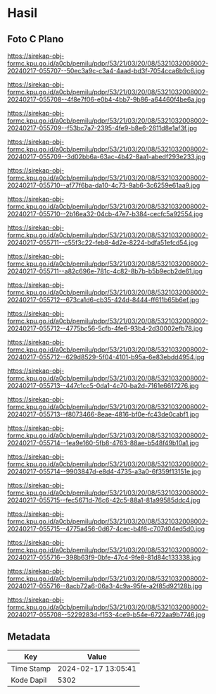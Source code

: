 # Hasil

## Foto C Plano

https://sirekap-obj-formc.kpu.go.id/a0cb/pemilu/pdpr/53/21/03/20/08/5321032008002-20240217-055707--50ec3a9c-c3a4-4aad-bd3f-7054cca6b9c6.jpg

https://sirekap-obj-formc.kpu.go.id/a0cb/pemilu/pdpr/53/21/03/20/08/5321032008002-20240217-055708--4f8e7f06-e0b4-4bb7-9b86-a64460f4be6a.jpg

https://sirekap-obj-formc.kpu.go.id/a0cb/pemilu/pdpr/53/21/03/20/08/5321032008002-20240217-055709--f53bc7a7-2395-4fe9-b8e6-2611d8e1af3f.jpg

https://sirekap-obj-formc.kpu.go.id/a0cb/pemilu/pdpr/53/21/03/20/08/5321032008002-20240217-055709--3d02bb6a-63ac-4b42-8aa1-abedf293e233.jpg

https://sirekap-obj-formc.kpu.go.id/a0cb/pemilu/pdpr/53/21/03/20/08/5321032008002-20240217-055710--af77f6ba-da10-4c73-9ab6-3c6259e61aa9.jpg

https://sirekap-obj-formc.kpu.go.id/a0cb/pemilu/pdpr/53/21/03/20/08/5321032008002-20240217-055710--2b16ea32-04cb-47e7-b384-cecfc5a92554.jpg

https://sirekap-obj-formc.kpu.go.id/a0cb/pemilu/pdpr/53/21/03/20/08/5321032008002-20240217-055711--c55f3c22-feb8-4d2e-8224-bdfa51efcd54.jpg

https://sirekap-obj-formc.kpu.go.id/a0cb/pemilu/pdpr/53/21/03/20/08/5321032008002-20240217-055711--a82c696e-781c-4c82-8b7b-b5b9ecb2de61.jpg

https://sirekap-obj-formc.kpu.go.id/a0cb/pemilu/pdpr/53/21/03/20/08/5321032008002-20240217-055712--673ca1d6-cb35-424d-8444-ff611b65b6ef.jpg

https://sirekap-obj-formc.kpu.go.id/a0cb/pemilu/pdpr/53/21/03/20/08/5321032008002-20240217-055712--4775bc56-5cfb-4fe6-93b4-2d30002efb78.jpg

https://sirekap-obj-formc.kpu.go.id/a0cb/pemilu/pdpr/53/21/03/20/08/5321032008002-20240217-055712--629d8529-5f04-4101-b95a-6e83ebdd4954.jpg

https://sirekap-obj-formc.kpu.go.id/a0cb/pemilu/pdpr/53/21/03/20/08/5321032008002-20240217-055713--447c1cc5-0da1-4c70-ba2d-7161e6617276.jpg

https://sirekap-obj-formc.kpu.go.id/a0cb/pemilu/pdpr/53/21/03/20/08/5321032008002-20240217-055713--f8073466-8eae-4816-bf0e-fc43de0cabf1.jpg

https://sirekap-obj-formc.kpu.go.id/a0cb/pemilu/pdpr/53/21/03/20/08/5321032008002-20240217-055714--1ea9e160-5fb8-4763-88ae-b548f49b10a1.jpg

https://sirekap-obj-formc.kpu.go.id/a0cb/pemilu/pdpr/53/21/03/20/08/5321032008002-20240217-055714--9903847d-e8d4-4735-a3a0-6f359f13151e.jpg

https://sirekap-obj-formc.kpu.go.id/a0cb/pemilu/pdpr/53/21/03/20/08/5321032008002-20240217-055715--fec5671d-76c6-42c5-88a1-81a99585ddc4.jpg

https://sirekap-obj-formc.kpu.go.id/a0cb/pemilu/pdpr/53/21/03/20/08/5321032008002-20240217-055715--4775a456-0d67-4cec-b4f6-c707d04ed5d0.jpg

https://sirekap-obj-formc.kpu.go.id/a0cb/pemilu/pdpr/53/21/03/20/08/5321032008002-20240217-055716--398b63f9-0bfe-47c4-9fe8-81d84c133338.jpg

https://sirekap-obj-formc.kpu.go.id/a0cb/pemilu/pdpr/53/21/03/20/08/5321032008002-20240217-055716--8acb72a6-06a3-4c9a-95fe-a2f85d92128b.jpg

https://sirekap-obj-formc.kpu.go.id/a0cb/pemilu/pdpr/53/21/03/20/08/5321032008002-20240217-055708--5229283d-f153-4ce9-b54e-6722aa9b7746.jpg


## Metadata

| Key        | Value               |
| ---------- | ------------------- |
| Time Stamp | 2024-02-17 13:05:41 |
| Kode Dapil | 5302                |



